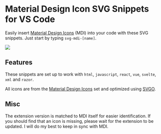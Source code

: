 # Material Design Icon SVG Snippets for VS Code

Easily insert <a href="https://materialdesignicons.com/">Material Design Icons</a> (MDI) into your code with these SVG snippets. Just start by typing `svg-mdi-[name]`.

<img src="https://raw.githubusercontent.com/r3volution11/vscode-materialdesignicons-svg/master/images/screenshot.gif" style="max-width: 100%; height: auto;">

## Features

These snippets are set up to work with `html`, `javascript`, `react`, `vue`, `svelte`, `xml` and `razor`.

All icons are from the [Material Design Icons](https://materialdesignicons.com) set and optimized using <a href="https://github.com/svg/svgo">SVGO</a>.

## Misc

The extension version is matched to MDI itself for easier identification. If you should find that an icon is missing, please wait for the extension to be updated. I will do my best to keep in sync with MDI.
